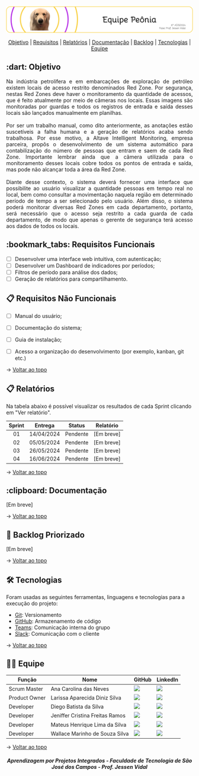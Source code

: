 <br id="topo">

<img src="Images/capa-nova.png">

<p align="center">
    <a href="#objetivo">Objetivo</a> | 
    <a href="#requisitos">Requisitos</a> | 
    <a href="#relatório">Relatórios</a> | 
    <a href="#documentacao">Documentação</a> |
    <a href="#projeto">Backlog</a> |
    <a href="#tecnologias">Tecnologias</a> | 
    <a href="#equipe">Equipe</a> 
</p>

<span id="objetivo">

<h2> :dart: Objetivo</h2>

<p align="justify">
  Na indústria petrolífera e em embarcações de exploração de petróleo existem locais de acesso restrito denominados Red Zone. Por segurança, nestas Red Zones deve haver o monitoramento da quantidade de acessos, que é feito atualmente por meio de câmeras nos locais. Essas imagens são monitoradas por guardas e todos os registros de entrada e saída desses locais são lançados manualmente em planilhas.
  <br>
  <br>
  Por ser um trabalho manual, como dito anteriormente, as anotações estão suscetíveis a falha humana e a geração de relatórios acaba sendo trabalhosa. Por esse motivo, a Altave Intelligent Monitoring, empresa parceira, propôs o desenvolvimento de um sistema automático para contabilização do número de pessoas que entram e saem de cada Red Zone. Importante lembrar ainda que a câmera utilizada para o monitoramento desses locais cobre todos os pontos de entrada e saída, mas pode não alcançar toda a área da Red Zone.
  <br>
  <br>
  Diante desse contexto, o sistema deverá fornecer uma interface que possibilite ao usuário visualizar a quantidade pessoas em tempo real no local, bem como consultar a movimentação naquela região em determinado período de tempo a ser selecionado pelo usuário. Além disso, o sistema poderá monitorar diversas Red Zones em cada departamento, portanto, será necessário que o acesso seja restrito a cada guarda de cada departamento, de modo que apenas o gerente de segurança terá acesso aos dados de todos os locais.
</p>

<span id="requisitos">

<h2> :bookmark_tabs: Requisitos Funcionais </h2>

- [ ] Desenvolver uma interface web intuitiva, com autenticação;
- [ ] Desenvolver um Dashboard de indicadores por períodos;
- [ ] Filtros de período para análise dos dados;
- [ ] Geração de relatórios para compartilhamento.

<h2> 📋 Requisitos Não Funcionais </h2>

- [ ] Manual do usuário;
- [ ] Documentação do sistema;
- [ ] Guia de instalação;
- [ ] Acesso a organização do desenvolvimento (por exemplo, kanban, git etc.)
 

 → [Voltar ao topo](#topo)

<span id="relatório">
 
 ## :clipboard: Relatórios
Na tabela abaixo é possível visualizar os resultados de cada Sprint clicando em "Ver relatório". 
    
| Sprint | Entrega | Status | Relatório |
|:-----:|:----------:|:---------:|:---------:|
| 01 | 14/04/2024 |	Pendente | [Em breve] |
| 02 | 05/05/2024 |	Pendente | [Em breve]  |
| 03 | 26/05/2024 |	Pendente | [Em breve]  |
| 04 | 16/06/2024 |	Pendente | [Em breve]  |


→ [Voltar ao topo](#topo)

<span id="documentacao">
<h2> :clipboard: Documentação</h2>

[Em breve]

→ [Voltar ao topo](#topo)


<span id="projeto">
    
 ## 📌 Backlog Priorizado
 
<div align="justify">
    <p> 
      [Em breve]
    </p>
</div>
    
→ [Voltar ao topo](#topo)  

<span id="tecnologias">

## 🛠️ Tecnologias

Foram usadas as seguintes ferramentas, linguagens e tecnologias para a execução do projeto:

- [Git](https://git-scm.com): Versionamento
- [GitHub](https://github.com/): Armazenamento de código
- [Teams](https://teams.microsoft.com): Comunicação interna do grupo
- [Slack](https://slack.com/intl/pt-br): Comunicação com o cliente

→ [Voltar ao topo](#topo)    
    
<span id="equipe">

## 👩‍💻 Equipe
|Função|Nome|GitHub|LinkedIn|
| -------- |-------- |-------- |-------- |
| Scrum Master |Ana Carolina das Neves|<a href="https://github.com/AnaCarolinaNeves" target="_blanck"><img src = "https://img.shields.io/badge/GitHub-100000?style=for-the-badge&logo=github&logoColor=white" target="_blank"></a> |<a href="https://www.linkedin.com/in/ana-carolina-neves-36aa68207/" target="_blank"><img src="https://img.shields.io/badge/-LinkedIn-%230077B5?style=for-the-badge&logo=linkedin&logoColor=white" target="_blank"></a>|
| Product Owner |Larissa Aparecida Diniz Silva|<a href="https://github.com/laaridiniz" target="_blanck"><img src = "https://img.shields.io/badge/GitHub-100000?style=for-the-badge&logo=github&logoColor=white" target="_blank"></a> |<a href="https://www.linkedin.com/in/larissa-diniz-dev" target="_blank"><img src="https://img.shields.io/badge/-LinkedIn-%230077B5?style=for-the-badge&logo=linkedin&logoColor=white" target="_blank"></a>|
| Developer |Diego Batista da Silva|<a href="https://github.com/diiegobsilva" target="_blanck"><img src = "https://img.shields.io/badge/GitHub-100000?style=for-the-badge&logo=github&logoColor=white" target="_blank"></a>|<a href="https://www.linkedin.com/in/diegobatista1/" target="_blank"><img src="https://img.shields.io/badge/-LinkedIn-%230077B5?style=for-the-badge&logo=linkedin&logoColor=white" target="_blank"></a>|
| Developer |Jeniffer Cristina Freitas Ramos|<a href="https://github.com/Jennyads" target="_blanck"><img src = "https://img.shields.io/badge/GitHub-100000?style=for-the-badge&logo=github&logoColor=white" target="_blank"></a>|<a href="https://www.linkedin.com/in/jeniffer-cristina-65787b205/" target="_blank"><img src="https://img.shields.io/badge/-LinkedIn-%230077B5?style=for-the-badge&logo=linkedin&logoColor=white" target="_blank"></a>|
| Developer |Mateus Henrique Lima da Silva|<a href="https://github.com/mateushlsilva" target="_blanck"><img src = "https://img.shields.io/badge/GitHub-100000?style=for-the-badge&logo=github&logoColor=white" target="_blank"></a> |<a href="https://www.linkedin.com/in/mateus-silva-80232a222/" target="_blank"><img src="https://img.shields.io/badge/-LinkedIn-%230077B5?style=for-the-badge&logo=linkedin&logoColor=white" target="_blank"></a>|
| Developer |Wallace Marinho de Souza Silva|<a href="https://github.com/WallaceMarinho" target="_blanck"><img src = "https://img.shields.io/badge/GitHub-100000?style=for-the-badge&logo=github&logoColor=white" target="_blank"></a> |<a href="https://www.linkedin.com/in/wallace-marinho/" target="_blank"><img src="https://img.shields.io/badge/-LinkedIn-%230077B5?style=for-the-badge&logo=linkedin&logoColor=white" target="_blank"></a>|

→ [Voltar ao topo](#topo)   

<h5 align="center"> Aprendizagem por Projetos Integrados - Faculdade de Tecnologia de São José dos Campos - Prof. Jessen Vidal </h5>
